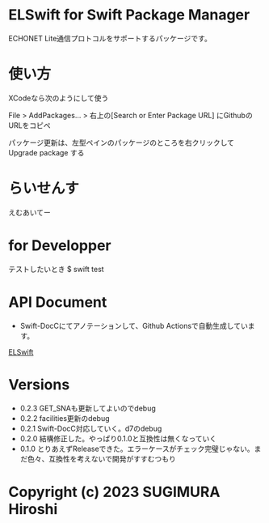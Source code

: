 # ELSwift for Swift Package Manager

ECHONET Lite通信プロトコルをサポートするパッケージです。


# 使い方

XCodeなら次のようにして使う

File > AddPackages... > 右上の[Search or Enter Package URL] にGithubのURLをコピペ

パッケージ更新は、左型ペインのパッケージのところを右クリックして Upgrade package する


# らいせんす

えむあいてー


# for Developper

テストしたいとき
$ swift test

# API Document

- Swift-DocCにてアノテーションして、Github Actionsで自動生成しています。

[ELSwift](https://hiroshi-sugimura.github.io/ELSwift/documentation/elswift/)

# Versions

- 0.2.3 GET_SNAも更新してよいのでdebug
- 0.2.2 facilities更新のdebug
- 0.2.1 Swift-DocC対応していく。d7のdebug
- 0.2.0 結構修正した。やっぱり0.1.0と互換性は無くなっていく
- 0.1.0 とりあえずReleaseできた。エラーケースがチェック完璧じゃない。まだ色々、互換性を考えないで開発がすすむつもり


# Copyright (c) 2023 SUGIMURA Hiroshi

